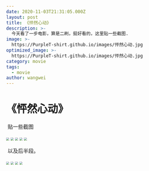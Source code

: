 ```yaml
---
date: 2020-11-03T21:31:05.000Z
layout: post
title: 《怦然心动》
description: >-
  今天看了一步电影，算是二刷，挺好看的，这里贴一些截图.
image: >-
  https://PurpleT-shirt.github.io/images/怦然心动.jpg
optimized_image: >-
  https://PurpleT-shirt.github.io/images/怦然心动.jpg
category: movie
tags:
  - movie
author: wangwei
---
```


# 《怦然心动》

​	贴一些截图

<img src="https://PurpleT-shirt.github.io/images/怦然心动1.jpg" style="zoom:50%;" />

<img src="https://PurpleT-shirt.github.io/images/怦然心动2.jpg" style="zoom:50%;" />

<img src="https://PurpleT-shirt.github.io/images/怦然心动3.jpg" style="zoom:50%;" />

<img src="https://PurpleT-shirt.github.io/images/怦然心动4.jpg" style="zoom:50%;" />

<img src="https://PurpleT-shirt.github.io/images/怦然心动5.jpg" style="zoom:50%;" />

​	以及后半段。

<img src="https://PurpleT-shirt.github.io/images/怦然心动6.jpg" style="zoom:50%;" />

<img src="https://PurpleT-shirt.github.io/images/怦然心动7.jpg" style="zoom:50%;" />

<img src="https://PurpleT-shirt.github.io/images/怦然心动8.jpg" style="zoom:50%;" />

<img src="https://PurpleT-shirt.github.io/images/怦然心动9.jpg" style="zoom:50%;" />